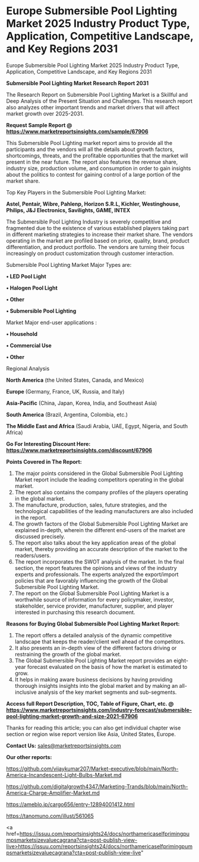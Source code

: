 # Europe Submersible Pool Lighting Market 2025 Industry Product Type, Application, Competitive Landscape, and Key Regions 2031
Europe Submersible Pool Lighting Market 2025 Industry Product Type, Application, Competitive Landscape, and Key Regions 2031

<strong>Submersible Pool Lighting Market Research Report 2031</strong>

The Research Report on Submersible Pool Lighting Market is a Skillful and Deep Analysis of the Present Situation and Challenges. This research report also analyzes other important trends and market drivers that will affect market growth over 2025-2031.

<strong>Request Sample Report @ <a href=https://www.marketreportsinsights.com/sample/67906>https://www.marketreportsinsights.com/sample/67906</a></strong>

This Submersible Pool Lighting market report aims to provide all the participants and the vendors will all the details about growth factors, shortcomings, threats, and the profitable opportunities that the market will present in the near future. The report also features the revenue share, industry size, production volume, and consumption in order to gain insights about the politics to contest for gaining control of a large portion of the market share.

Top Key Players in the Submersible Pool Lighting Market:

<strong>Astel, Pentair, Wibre, Pahlenp, Horizon S.R.L, Kichler, Westinghouse, Philips, J&J Electronics, Savilights, GAME, INTEX</strong>

The Submersible Pool Lighting Industry is severely competitive and fragmented due to the existence of various established players taking part in different marketing strategies to increase their market share. The vendors operating in the market are profiled based on price, quality, brand, product differentiation, and product portfolio. The vendors are turning their focus increasingly on product customization through customer interaction.

Submersible Pool Lighting Market Major Types are:

<strong>• LED Pool Light

• Halogen Pool Light

• Other

• Submersible Pool Lighting</strong>

Market Major end-user applications :

<strong>• Household

• Commercial Use

• Other</strong>

Regional Analysis

</u><strong><b>North America</b></strong> (the United States, Canada, and Mexico)

<strong><b>Europe </b></strong>(Germany, France, UK, Russia, and Italy)

<strong><b>Asia-Pacific</b></strong> (China, Japan, Korea, India, and Southeast Asia)

<strong><b>South America</b></strong> (Brazil, Argentina, Colombia, etc.)

<strong><b>The Middle East and Africa</b></strong> (Saudi Arabia, UAE, Egypt, Nigeria, and South Africa)

<strong>Go For Interesting Discount Here: <a href=https://www.marketreportsinsights.com/discount/67906>https://www.marketreportsinsights.com/discount/67906</a></strong>

<strong>Points Covered in The Report:</strong>
<ol>
  <li>The major points considered in the Global Submersible Pool Lighting Market report include the leading competitors operating in the global market.</li>
  <li>The report also contains the company profiles of the players operating in the global market.</li>
  <li>The manufacture, production, sales, future strategies, and the technological capabilities of the leading manufacturers are also included in the report.</li>
  <li>The growth factors of the Global Submersible Pool Lighting Market are explained in-depth, wherein the different end-users of the market are discussed precisely.</li>
  <li>The report also talks about the key application areas of the global market, thereby providing an accurate description of the market to the readers/users.</li>
  <li>The report incorporates the SWOT analysis of the market. In the final section, the report features the opinions and views of the industry experts and professionals. The experts analyzed the export/import policies that are favorably influencing the growth of the Global Submersible Pool Lighting Market.</li>
  <li>The report on the Global Submersible Pool Lighting Market is a worthwhile source of information for every policymaker, investor, stakeholder, service provider, manufacturer, supplier, and player interested in purchasing this research document.</li>
</ol>
<strong>Reasons for Buying Global Submersible Pool Lighting Market Report:</strong>

<ol>
  <li>The report offers a detailed analysis of the dynamic competitive landscape that keeps the reader/client well ahead of the competitors.</li>
  <li>It also presents an in-depth view of the different factors driving or restraining the growth of the global market.</li>
  <li>The Global Submersible Pool Lighting Market report provides an eight-year forecast evaluated on the basis of how the market is estimated to grow.</li>
  <li>It helps in making aware business decisions by having providing thorough insights insights into the global market and by making an all-inclusive analysis of the key market segments and sub-segments.</li>
</ol>
<strong>Access full Report Description, TOC, Table of Figure, Chart, etc. @ <a href=https://www.marketreportsinsights.com/industry-forecast/submersible-pool-lighting-market-growth-and-size-2021-67906>https://www.marketreportsinsights.com/industry-forecast/submersible-pool-lighting-market-growth-and-size-2021-67906</a></strong>


Thanks for reading this article; you can also get individual chapter wise section or region wise report version like Asia, United States, Europe.

<strong>Contact Us:</strong>
sales@marketreportsinsights.com

<strong>Our other reports:</strong>

<a href=https://github.com/vijaykumar207/Market-executive/blob/main/North-America-Incandescent-Light-Bulbs-Market.md>https://github.com/vijaykumar207/Market-executive/blob/main/North-America-Incandescent-Light-Bulbs-Market.md</a>

<a href=https://github.com/digitalgrowth4347/Marketing-Trands/blob/main/North-America-Charge-Amplifier-Market.md>https://github.com/digitalgrowth4347/Marketing-Trands/blob/main/North-America-Charge-Amplifier-Market.md</a>

<a href=https://ameblo.jp/cargo656/entry-12894001412.html>https://ameblo.jp/cargo656/entry-12894001412.html</a>

<a href=https://tanomuno.com/illust/561065>https://tanomuno.com/illust/561065</a>

<a href=https://issuu.com/reportsinsights24/docs/northamericaselfprimingpumpsmarketsizevaluecagrana?cta=post-publish-view-live>https://issuu.com/reportsinsights24/docs/northamericaselfprimingpumpsmarketsizevaluecagrana?cta=post-publish-view-live</a>"
